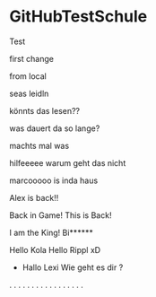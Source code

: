 # GitHubTestSchule
Test

first change

from local

seas leidln

könnts das lesen??

was dauert da so lange?

machts mal was

hilfeeeee warum geht das nicht

marcooooo is inda haus


Alex is back!!

Back in Game!
This is Back!


I am the King! Bi******

Hello Kola Hello Rippl xD
- Hallo Lexi
Wie geht es dir ?



.
.
.
.
.
.
.
.
.
.
.
.
.
.
.
.
.